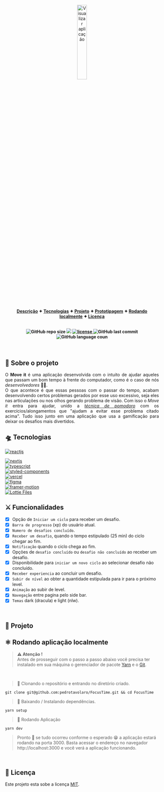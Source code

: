 <p align="center">
  <a href="https://antonionarcilio-move-it.vercel.app">
    <img title="Visualizar aplicação" width="25%" src="./.github/move-it.svg">
  </a>
</p>

<h4 align="center">
  
[Descrição](#desc) ✦ [Tecnologias](#tec) ✦ [Projeto](#Projeto) ✦ [Prototipagem](#prototipagem) ✦ [Rodando localmente](#local) ✦ [Licença](#lic)

<br>

<img alt="GitHub repo size" title="GitHub repo size" src="https://img.shields.io/github/repo-size/AntonioNarcilio/Move-it?color=50fa7b&labelColor=282a36&logo=GitHub&logoColor=white" />

<img src="https://img.shields.io/github/deployments/AntonioNarcilio/move-it/Production?color=50fa7b&label=Vercel%20deploy&labelColor=282a36&logo=Vercel" />

<a href="https://github.com/AntonioNarcilio/move-it/blob/master/LICENSE">
 <img src="https://img.shields.io/github/license/AntonioNarcilio/Move-it?label=license&color=ff5555&labelColor=282a36" alt="license"/>
</a>

<img alt="GitHub last commit" title="GitHub last commit" src="https://img.shields.io/github/last-commit/AntonioNarcilio/Move-it?&color=50fa7b&labelColor=282a36" />

<img alt="GitHub language coun" title="GitHub language coun" src="https://img.shields.io/github/languages/count/AntonioNarcilio/Move-it?&color=50fa7b&labelColor=282a36" />

<br>

</h4>

<br>

<h2 id="desc">
💟 Sobre o projeto
</h2>

<p align="justify">
O <b>Move it</b> é uma aplicação desenvolvida com o intuito de ajudar aqueles que passam um bom tempo à frente do computador, como é o caso de nós <i>desenvolvedores</i> 👨‍💻.
<br/>
O que acontece é que essas pessoas com o passar do tempo, acabam desenvolvendo certos problemas gerados por esse uso excessivo, seja eles nas articulações ou nos olhos gerando problema de visão. Com isso o <i>Move it</i> entra para ajudar, unido a <i><u> técnica de pomodoro</u></i> com os exercícios/alongamentos que "ajudam a evitar esse problema citado acima". Tudo isso junto em uma aplicação que usa a gamificação para deixar os desafios mais divertidos.
</p>

<h2 id="tec">
🛸 Tecnologias
</h2>

<a href="https://reactjs.org">
 <img alt="reactjs" title="reactjs" src="https://img.shields.io/static/v1?label=React&message=Javascript%20library&style=social&logo=React&logoColor=0088CC" />
</a>

<br/>

<p align="left">
<a href="https://nextjs.org">
 <img alt="nextjs" title="nextjs" src="https://img.shields.io/static/v1?label=next%20js&message=Framework%20react&style=social&logo=Next.js&logoColor=black" />
</a>

<br/>

<a href="https://www.typescriptlang.org/download">
 <img alt="typescript" title="typescript" src="https://img.shields.io/static/v1?label=TypeScript&message=Typed%20JavaScript&style=social&logo=typescript&logoColor=27609E" />
</a>

<br/>

<a href="https://styled-components.com">
 <img alt="styled-components" title="styled-components" src="https://img.shields.io/static/v1?label=Styled%20Components&message=Library,%20CSS%20in%20JS&&style=social&logo=styled-components" />
</a>

<br/>

<a href="https://vercel.com">
 <img alt="vercel" title="vercel" src="https://img.shields.io/static/v1?label=vercel&message=Deploy&&style=social&logo=Vercel" />
</a>

<br>

<a href="https://www.figma.com/file/cniET9Xo3ZIwoqJ4PWcovu/Move.it-1.0?node-id=160%3A2761">
 <img alt="figma" title="figma" src="https://img.shields.io/static/v1?label=Figma&message=Project%20prototyping&style=social&logo=Figma&logoColor=F24E1E" />
</a>

<br>

<a href="https://www.framer.com/motion/">
 <img alt="framer-motion" title="framer-motion" src="https://img.shields.io/static/v1?label=Framer-Motion&message=Motion%20library%20for%20React&style=social&logo=Framer&logoColor=0055FF" />
</a>

<br>

<a href="https://lottiefiles.com">
 <img alt="Lottie Files" title="Lottie Files" src="https://img.shields.io/static/v1?label=Lottie%20Files&message=Animations&style=social&logo=&logoColor=F24E1E" />
</a>

<br>
  
  
<h2>⚔ Funcionalidades</h2>

- [x] Opção de `Iniciar um ciclo` para receber um desafio.
- [x] `Barra de progresso` (xp) do usuário atual.
- [x] `Numero de desafios concluído`.
- [x] `Receber um desafio`, quando o tempo estipulado (25 min) do ciclo chegar ao fim.
- [x] `Notificação` quando o ciclo chega ao fim.
- [x] Opções de `desafio concluído` ou `desafio não concluído` ao receber um desafio.
- [x] Disponibilidade para `iniciar um novo ciclo` ao selecionar desafio não concluído.
- [x] `Receber experiencia` ao concluir um desafio.
- [x] `Subir de nível` ao obter a quantidade estipulada para ir para o próximo level.
- [x] `Animação` ao subir de level.
- [x] `Navegação` entre pagina pelo side bar.
- [x] `Temas` dark (dracula) e light (nlw).

<br>

<h2 id="Projeto">
👔 Projeto
</h2>


<h2 id="local">
⚛ Rodando aplicação localmente
</h2>

> **⚠ Atenção !** <br> Antes de prosseguir com o passo a passo abaixo você precisa ter instalado em sua máquina o gerenciador de pacote [Yarn](https://classic.yarnpkg.com/en/docs/install) e o [Git](https://git-scm.com).
<br>

> 📝 Clonando o repositório e entrando no diretório criado.
```shell
git clone git@github.com:pedrotavolaro/FocusTime.git && cd FocusTime
```

> 📝 Baixando / Instalando dependências.
```shell
yarn setup
```

> 📝 Rodando Aplicação
```shell
yarn dev
```

> Pronto 🎉 se tudo ocorreu conforme o esperado 😁 a aplicação estará
> rodando na porta 3000. Basta acessar o endereço no navegador
> http://localhost:3000 e você verá a aplicação funcionando.
<br>

<h2 id="lic">
📃 Licença
</h2>

Este projeto esta sobe a licença [MIT](./LICENSE).
